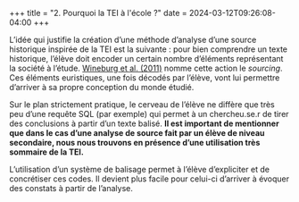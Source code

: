 +++
title = "2. Pourquoi la TEI à l'école ?"
date = 2024-03-12T09:26:08-04:00
+++

L’idée qui justifie la création d’une méthode d’analyse d’une source historique inspirée de la TEI est la suivante : pour bien comprendre un texte historique, l’élève doit encoder un certain nombre d’éléments représentant la société à l’étude. [Wineburg et al. (2011)](https://books.google.ca/books/about/Reading_Like_a_Historian.html?id=hJwbAgAAQBAJ&redir_esc=y) nomme cette action le *sourcing*. Ces éléments euristiques, une fois décodés par l’élève, vont lui permettre d’arriver à sa propre conception du monde étudié.

Sur le plan strictement pratique, le cerveau de l’élève ne diffère que très peu d’une requête SQL (par exemple) qui permet à un chercheu.se.r de tirer des conclusions à partir d’un texte balisé. **Il est important de mentionner que dans le cas d’une analyse de source fait par un élève de niveau secondaire, nous nous trouvons en présence d’une utilisation très sommaire de la TEI.**

L’utilisation d’un système de balisage permet à l’élève d’expliciter et de concrétiser ces codes. Il devient plus facile pour celui-ci d’arriver à évoquer des constats à partir de l’analyse.
